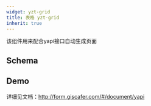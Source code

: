 ```yaml
---
widget: yzt-grid
title: 表格 yzt-grid
inherit: true
---
```


该组件用来配合yapi接口自动生成页面


## Schema


## Demo

详细见文档：http://form.giscafer.com/#/document/yapi
